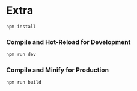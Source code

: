 # Extra

```sh
npm install
```

### Compile and Hot-Reload for Development

```sh
npm run dev
```

### Compile and Minify for Production

```sh
npm run build
```
